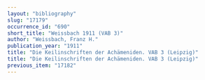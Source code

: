 ```yaml
---
layout: "bibliography"
slug: "17179"
occurrence_id: "690"
short_title: "Weissbach 1911 (VAB 3)"
author: "Weissbach, Franz H."
publication_year: "1911"
title: "Die Keilinschriften der Achämeniden. VAB 3 (Leipzig)"
title: "Die Keilinschriften der Achämeniden. VAB 3 (Leipzig)"
previous_item: "17182"
---
```

